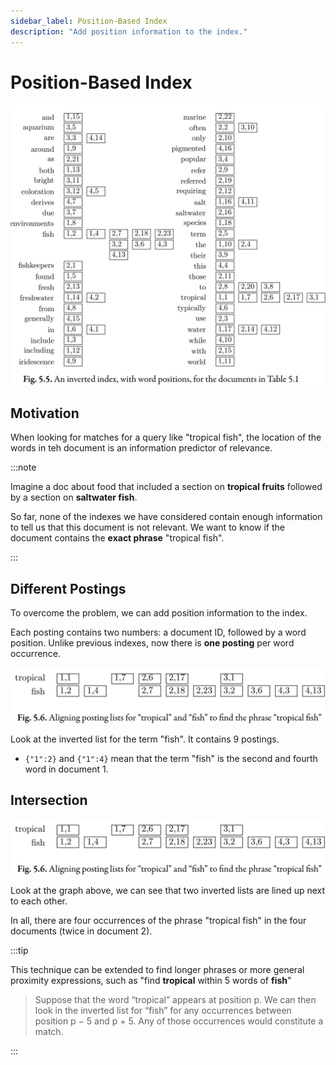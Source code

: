 ```yaml
---
sidebar_label: Position-Based Index
description: "Add position information to the index."
---
```


# Position-Based Index

![Position-Based Index Example](../_assets-05/position-based-index-example.png)

## Motivation

When looking for matches for a query like "tropical fish", the location of the words in teh document is an information predictor of relevance.

:::note

Imagine a doc about food that included a section on **tropical fruits** followed by a section on **saltwater fish**.

So far, none of the indexes we have considered contain enough information to tell us that this document is not relevant. We want to know if the document contains the **exact phrase** "tropical fish".

:::

## Different Postings

To overcome the problem, we can add position information to the index.

Each posting contains two numbers: a document ID, followed by a word position. Unlike previous indexes, now there is **one posting** per word occurrence.

![Align posting lists](../_assets-05/position-based-index-align-postings.png)

Look at the inverted list for the term "fish". It contains 9 postings.

- `{"1":2}` and `{"1":4}` mean that the term "fish" is the second and fourth word in document 1.

## Intersection

![Align posting lists](../_assets-05/position-based-index-align-postings.png)

Look at the graph above, we can see that two inverted lists are lined up next to each other.

In all, there are four occurrences of the phrase "tropical fish" in the four documents (twice in document 2).

:::tip

This technique can be extended to find longer phrases or more general proximity expressions, such as "find **tropical** within 5 words of **fish**"

> Suppose that
> the word “tropical” appears at position p. We can then look in the inverted list
> for “fish” for any occurrences between position p − 5 and p + 5. Any of those occurrences would constitute a match.

:::
